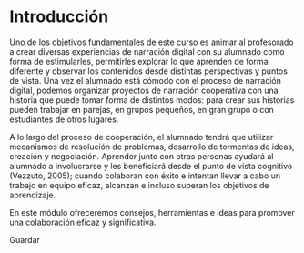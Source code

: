 # Introducción

Uno de los objetivos fundamentales de este curso es animar al profesorado a crear diversas experiencias de narración digital con su alumnado como forma de estimularles, permitirles explorar lo que aprenden de forma diferente y observar los contenidos desde distintas perspectivas y puntos de vista. Una vez el alumnado está cómodo con el proceso de narración digital, podemos organizar proyectos de narración cooperativa con una historia que puede tomar forma de distintos modos: para crear sus historias pueden trabajar en parejas, en grupos pequeños, en gran grupo o con estudiantes de otros lugares.

A lo largo del proceso de cooperación, el alumnado tendrá que utilizar mecanismos de resolución de problemas, desarrollo de tormentas de ideas, creación y negociación. Aprender junto con otras personas ayudará al alumnado a involucrarse y les beneficiará desde el punto de vista cognitivo (Vezzuto, 2005); cuando colaboran con éxito e intentan llevar a cabo un trabajo en equipo eficaz, alcanzan e incluso superan los objetivos de aprendizaje.

En este módulo ofreceremos consejos, herramientas e ideas para promover una colaboración eficaz y significativa.  

Guardar